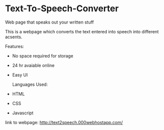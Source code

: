 # Text-To-Speech-Converter
Web page that speaks out your written stuff

This is a webpage which converts the text entered into speech into different acsents.

  Features:
* No space required for storage
* 24 hr avaiable online
* Easy UI

  Languages Used:
* HTML
* CSS
* Javascript

link to webpage:
http://text2speech.000webhostapp.com/
